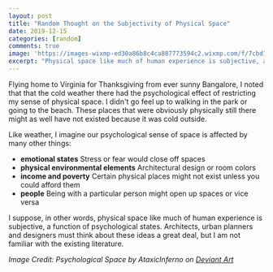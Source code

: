 ```yaml
---
layout: post
title: "Random Thought on the Subjectivity of Physical Space"
date: 2019-12-15
categories: [random]
comments: true
image: 'https://images-wixmp-ed30a86b8c4ca887773594c2.wixmp.com/f/7cbd1caa-977f-47fb-8ef2-7a23b76aab79/d2dds8j-f475099c-bea6-416b-954f-e9b460f9fe01.jpg/v1/fill/w_900,h_570,q_75,strp/psychological_space_by_ataxicinferno.jpg?token=eyJ0eXAiOiJKV1QiLCJhbGciOiJIUzI1NiJ9.eyJpc3MiOiJ1cm46YXBwOjdlMGQxODg5ODIyNjQzNzNhNWYwZDQxNWVhMGQyNmUwIiwic3ViIjoidXJuOmFwcDo3ZTBkMTg4OTgyMjY0MzczYTVmMGQ0MTVlYTBkMjZlMCIsImF1ZCI6WyJ1cm46c2VydmljZTppbWFnZS5vcGVyYXRpb25zIl0sIm9iaiI6W1t7InBhdGgiOiIvZi83Y2JkMWNhYS05NzdmLTQ3ZmItOGVmMi03YTIzYjc2YWFiNzkvZDJkZHM4ai1mNDc1MDk5Yy1iZWE2LTQxNmItOTU0Zi1lOWI0NjBmOWZlMDEuanBnIiwid2lkdGgiOiI8PTkwMCIsImhlaWdodCI6Ijw9NTcwIn1dXX0.d27zhh9pCbwhgVuDvjjVjzMvQ7VJNnqKGbBL8sAP2jU'
excerpt: "Physical space like much of human experience is subjective, a function of psychological states."
---
```

Flying home to Virginia for Thanksgiving from ever sunny Bangalore, I noted that that the cold weather there had the psychological effect of restricting my sense of physical space. I didn't go feel up to walking in the park or going to the beach. These places that were obviously physically still there might as well have not existed because it was cold outside.

Like weather, I imagine our psychological sense of space is affected by many other things:
- **emotional states** Stress or fear would close off spaces
- **physical environmental elements** Architectural design or room colors
- **income and poverty** Certain physical places might not exist unless you could afford them
- **people** Being with a particular person might open up spaces or vice versa

I suppose, in other words, physical space like much of human experience is subjective, a function of psychological states. Architects, urban planners and designers must think about these ideas a great deal, but I am not familiar with the existing literature.

*Image Credit: Psychological Space by AtaxicInferno on [Deviant Art][1]*

[1]:https://www.deviantart.com/ataxicinferno/art/Psychological-Space-143410483
